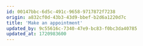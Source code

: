```yaml
---
id: 00147bbc-6d5c-491c-9658-9717872f7238
origin: a832cf0d-43b3-43d9-bbef-b2d6a1220d7c
title: 'Make an appointment'
updated_by: 9c55616c-7340-47e9-bc83-f0bc3da40785
updated_at: 1720983600
---
```

